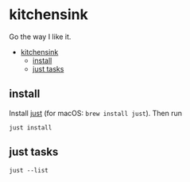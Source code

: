 # kitchensink

Go the way I like it.

- [kitchensink](#kitchensink)
  - [install](#install)
  - [just tasks](#just-tasks)

## install

Install [just](https://just.systems) (for macOS: `brew install just`). Then run

```
just install
```

## just tasks

```
just --list
```
